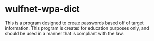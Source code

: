 # wulfnet-wpa-dict
This is a program designed to create passwords based off of target information.
This program is created for education purposes only, and should be used in a manner
that is compliant with the law.